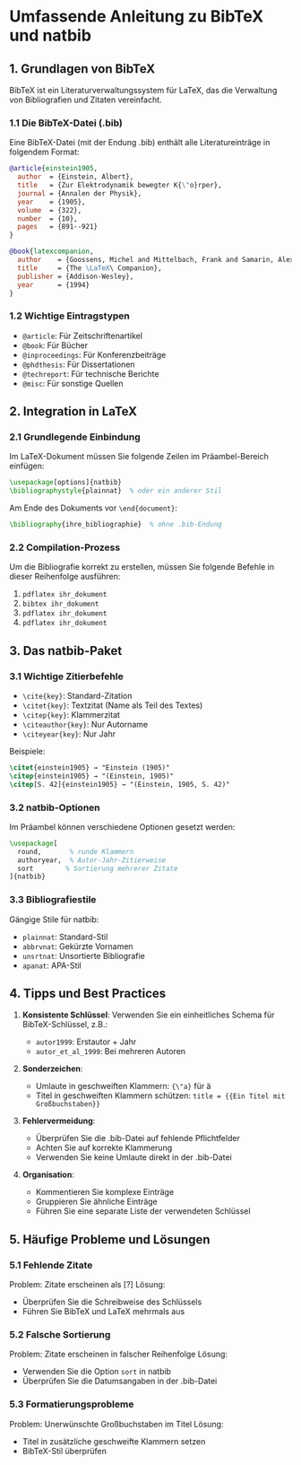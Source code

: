# Umfassende Anleitung zu BibTeX und natbib

## 1. Grundlagen von BibTeX

BibTeX ist ein Literaturverwaltungssystem für LaTeX, das die Verwaltung von Bibliografien und Zitaten vereinfacht. 

### 1.1 Die BibTeX-Datei (.bib)

Eine BibTeX-Datei (mit der Endung .bib) enthält alle Literatureinträge in folgendem Format:

```bibtex
@article{einstein1905,
  author  = {Einstein, Albert},
  title   = {Zur Elektrodynamik bewegter K{\"o}rper},
  journal = {Annalen der Physik},
  year    = {1905},
  volume  = {322},
  number  = {10},
  pages   = {891--921}
}

@book{latexcompanion,
  author    = {Goossens, Michel and Mittelbach, Frank and Samarin, Alexander},
  title     = {The \LaTeX\ Companion},
  publisher = {Addison-Wesley},
  year      = {1994}
}
```

### 1.2 Wichtige Eintragstypen

- `@article`: Für Zeitschriftenartikel
- `@book`: Für Bücher
- `@inproceedings`: Für Konferenzbeiträge
- `@phdthesis`: Für Dissertationen
- `@techreport`: Für technische Berichte
- `@misc`: Für sonstige Quellen

## 2. Integration in LaTeX

### 2.1 Grundlegende Einbindung

Im LaTeX-Dokument müssen Sie folgende Zeilen im Präambel-Bereich einfügen:

```latex
\usepackage[options]{natbib}
\bibliographystyle{plainnat}  % oder ein anderer Stil
```

Am Ende des Dokuments vor `\end{document}`:

```latex
\bibliography{ihre_bibliographie}  % ohne .bib-Endung
```

### 2.2 Compilation-Prozess

Um die Bibliografie korrekt zu erstellen, müssen Sie folgende Befehle in dieser Reihenfolge ausführen:

1. `pdflatex ihr_dokument`
2. `bibtex ihr_dokument`
3. `pdflatex ihr_dokument`
4. `pdflatex ihr_dokument`

## 3. Das natbib-Paket

### 3.1 Wichtige Zitierbefehle

- `\cite{key}`: Standard-Zitation
- `\citet{key}`: Textzitat (Name als Teil des Textes)
- `\citep{key}`: Klammerzitat
- `\citeauthor{key}`: Nur Autorname
- `\citeyear{key}`: Nur Jahr

Beispiele:
```latex
\citet{einstein1905} → "Einstein (1905)"
\citep{einstein1905} → "(Einstein, 1905)"
\citep[S. 42]{einstein1905} → "(Einstein, 1905, S. 42)"
```

### 3.2 natbib-Optionen

Im Präambel können verschiedene Optionen gesetzt werden:

```latex
\usepackage[
  round,       % runde Klammern
  authoryear,  % Autor-Jahr-Zitierweise
  sort        % Sortierung mehrerer Zitate
]{natbib}
```

### 3.3 Bibliografiestile

Gängige Stile für natbib:
- `plainnat`: Standard-Stil
- `abbrvnat`: Gekürzte Vornamen
- `unsrtnat`: Unsortierte Bibliografie
- `apanat`: APA-Stil

## 4. Tipps und Best Practices

1. **Konsistente Schlüssel**: Verwenden Sie ein einheitliches Schema für BibTeX-Schlüssel, z.B.:
   - `autor1999`: Erstautor + Jahr
   - `autor_et_al_1999`: Bei mehreren Autoren

2. **Sonderzeichen**:
   - Umlaute in geschweiften Klammern: `{\"a}` für ä
   - Titel in geschweiften Klammern schützen: `title = {{Ein Titel mit Großbuchstaben}}`

3. **Fehlervermeidung**:
   - Überprüfen Sie die .bib-Datei auf fehlende Pflichtfelder
   - Achten Sie auf korrekte Klammerung
   - Verwenden Sie keine Umlaute direkt in der .bib-Datei

4. **Organisation**:
   - Kommentieren Sie komplexe Einträge
   - Gruppieren Sie ähnliche Einträge
   - Führen Sie eine separate Liste der verwendeten Schlüssel

## 5. Häufige Probleme und Lösungen

### 5.1 Fehlende Zitate
Problem: Zitate erscheinen als [?]
Lösung: 
- Überprüfen Sie die Schreibweise des Schlüssels
- Führen Sie BibTeX und LaTeX mehrmals aus

### 5.2 Falsche Sortierung
Problem: Zitate erscheinen in falscher Reihenfolge
Lösung:
- Verwenden Sie die Option `sort` in natbib
- Überprüfen Sie die Datumsangaben in der .bib-Datei

### 5.3 Formatierungsprobleme
Problem: Unerwünschte Großbuchstaben im Titel
Lösung:
- Titel in zusätzliche geschweifte Klammern setzen
- BibTeX-Stil überprüfen